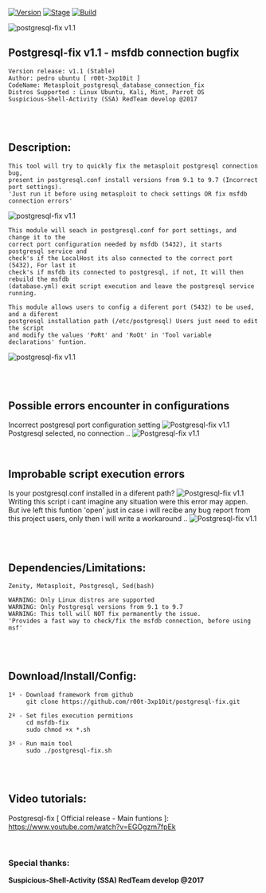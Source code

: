 [![Version](https://img.shields.io/badge/postgresql_fix-1.1-brightgreen.svg?maxAge=259200)]()
[![Stage](https://img.shields.io/badge/Release-Stable-brightgreen.svg)]()
[![Build](https://img.shields.io/badge/Supported_OS-kali,Ubuntu,Mint,Parrot-blue.svg)]()


![postgresql-fix v1.1](http://1.1m.yt/CqtQI1e.png)


## Postgresql-fix v1.1 - msfdb connection bugfix
    Version release: v1.1 (Stable)
    Author: pedro ubuntu [ r00t-3xp10it ]
    CodeName: Metasploit_postgresql_database_connection_fix
    Distros Supported : Linux Ubuntu, Kali, Mint, Parrot OS
    Suspicious-Shell-Activity (SSA) RedTeam develop @2017

<br /><br />

## Description:
    This tool will try to quickly fix the metasploit postgresql connection bug,
    present in postgresql.conf install versions from 9.1 to 9.7 (Incorrect port settings).
    'Just run it before using metasploit to check settings OR fix msfdb connection errors'
![postgresql-fix v1.1](http://3.1m.yt/HxhuFoF.png)

    This module will seach in postgresql.conf for port settings, and change it to the
    correct port configuration needed by msfdb (5432), it starts postgresql service and
    check's if the LocalHost its also connected to the correct port (5432), For last it
    check's if msfdb its connected to postgresql, if not, It will then rebuild the msfdb
    (database.yml) exit script execution and leave the postgresql service running.

    This module allows users to config a diferent port (5432) to be used, and a diferent
    postgresql installation path (/etc/postgresql) Users just need to edit the script
    and modify the values 'PoRt' and 'RoOt' in 'Tool variable declarations' funtion.
![postgresql-fix v1.1](http://4.1m.yt/br8BhQp.png)


<br /><br />

## Possible errors encounter in configurations
Incorrect postgresql port configuration setting
![Postgresql-fix v1.1](http://1.1m.yt/3FJOy-d.png)
Postgresql selected, no connection ..
![Postgresql-fix v1.1](http://2.1m.yt/So80mg-.png)

<br />

## Improbable script execution errors
Is your postgresql.conf installed in a diferent path? 
![Postgresql-fix v1.1](http://3.1m.yt/WGk3Whl.png)
Writing this script i cant imagine any situation were this error may appen.
But ive left this funtion 'open' just in case i will recibe any bug report
from this project users, only then i will write a workaround ..
![Postgresql-fix v1.1](http://3.1m.yt/ibupSSp.png)

<br /><br />

## Dependencies/Limitations:
    Zenity, Metasploit, Postgresql, Sed(bash)

    WARNING: Only Linux distros are supported
    WARNING: Only Postgresql versions from 9.1 to 9.7
    WARNING: This toll will NOT fix permanently the issue.
    'Provides a fast way to check/fix the msfdb connection, before using msf'

<br /><br />

## Download/Install/Config:
    1º - Download framework from github
         git clone https://github.com/r00t-3xp10it/postgresql-fix.git

    2º - Set files execution permitions
         cd msfdb-fix
         sudo chmod +x *.sh

    3º - Run main tool
         sudo ./postgresql-fix.sh

<br /><br />

## Video tutorials:
Postgresql-fix [ Official release - Main funtions ]: https://www.youtube.com/watch?v=EGOgzm7fpEk

<br />

### Special thanks:

**Suspicious-Shell-Activity (SSA) RedTeam develop @2017**
